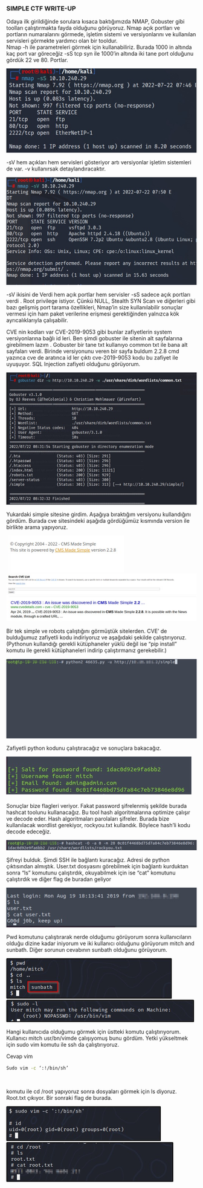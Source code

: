 ### SIMPLE CTF WRITE-UP

Odaya ilk girildiğinde sorulara kısaca baktığımızda NMAP, Gobuster gibi toolları çalıştırmakta fayda olduğunu görüyoruz. Nmap açık portları ve portların numaralarını görmede, işletim sistemi ve versiyonlarını ve kullanılan servisleri görmekte yardımcı olan bir tooldur.
<br>
Nmap -h ile parametreleri görmek için kullanabiliriz. Burada 1000 in altında kaç port var göreceğiz
-sS tcp syn ile 1000’in altında iki tane port olduğunu gördük 22 ve 80. Portlar.

![site](https://github.com/sulingunana/article/blob/main/SKYSEC/CTF_simple-ctf/img/img1.jpeg)

-sV hem açıkları hem servisleri gösteriyor artı versiyonlar işletim sistemleri de var. -v kullanırsak detaylandıracaktır.

![site](https://github.com/sulingunana/article/blob/main/SKYSEC/CTF_simple-ctf/img/img2.jpeg)

-sV ikisini de Verdi hem açık portlar hem servisler -sS sadece açık portları verdi . Root privilege istiyor. Çünkü NULL, Stealth SYN Scan ve diğerleri gibi bazı gelişmiş port tarama özellikleri, Nmap’in size kullanılabilir sonuçlar vermesi için ham paket verilerine erişmesi gerektiğinden yalnızca kök ayrıcalıklarıyla çalışabilir.

CVE nin kodları var CVE-2019-9053 gibi bunlar zafiyetlerin system versiyonlarına bağlı id leri. Ben şimdi gobuster ile sitenin alt sayfalarına girebilmem lazım . Gobuster bir tane txt kullanıyo common txt ile bana alt sayfaları verdi. Birinde versiyonunu veren bir sayfa buldum 2.2.8 cmd yazınca cve de aratınca id ler çıktı cve-2019-9053 kodu bu zafiyet ile uyuşuyor. SQL Injection zafiyeti olduğunu görüyorum.

![site](https://github.com/sulingunana/article/blob/main/SKYSEC/CTF_simple-ctf/img/img3.jpeg)

Yukardaki simple sitesine girdim. Aşağıya bıraktığım versiyonu kullandığını gördüm.
Burada cve sitesindeki aşağıda gördüğümüz kısmında version ile birlikte arama yapıyoruz.

![site](https://github.com/sulingunana/article/blob/main/SKYSEC/CTF_simple-ctf/img/img4.jpeg)
![site](https://github.com/sulingunana/article/blob/main/SKYSEC/CTF_simple-ctf/img/img5.jpeg)
![site](https://github.com/sulingunana/article/blob/main/SKYSEC/CTF_simple-ctf/img/img6.jpeg)

Bir tek simple ve robots çalıştığını görmüştük sitelerden. CVE’ de bulduğumuz zafiyetli kodu indiriyoruz ve aşağıdaki şekilde çalıştırıyoruz. (Pythonun kullandığı gerekli kütüphaneler yüklü değil ise “pip install” komutu ile gerekli kütüphaneleri indirip çalıştırmanız gerekebilir.)

![site](https://github.com/sulingunana/article/blob/main/SKYSEC/CTF_simple-ctf/img/img7.jpeg)

Zafiyetli python kodunu çalıştıracağız ve sonuçlara bakacağız.

![site](https://github.com/sulingunana/article/blob/main/SKYSEC/CTF_simple-ctf/img/img8.jpeg)

Sonuçlar bize flagleri veriyor. Fakat password şifrelenmiş şekilde burada hashcat toolunu kullanacağız. Bu tool hash algoritmalarına optimize çalışır ve decode eder. Hash algoritmaları parolaları şifreler. Burada bize kullanılacak wordlist gerekiyor, rockyou.txt kullandık. Böylece hash’li kodu decode edeceğiz.

![site](https://github.com/sulingunana/article/blob/main/SKYSEC/CTF_simple-ctf/img/img9.jpeg)

Şifreyi bulduk. Şimdi SSH ile bağlantı kuracağız. Adresi de python çıktısından almıştık. User.txt dosyasını görebilmek için bağlantı kurduktan sonra “ls” komutunu çalıştırdık, okuyabilmek için ise “cat” komutunu çalıştırdık ve diğer flag de buradan geliyor

![site](https://github.com/sulingunana/article/blob/main/SKYSEC/CTF_simple-ctf/img/img10.jpeg)

Pwd komutunu çalıştırarak nerde olduğumu görüyorum sonra kullanıcıların olduğu dizine kadar iniyorum ve iki kullanıcı olduğunu görüyorum mitch and sunbath. Diğer sorunun cevabının sunbath olduğunu görüyorum.

![site](https://github.com/sulingunana/article/blob/main/SKYSEC/CTF_simple-ctf/img/img11.jpeg)
![site](https://github.com/sulingunana/article/blob/main/SKYSEC/CTF_simple-ctf/img/img12.jpeg)

Hangi kullanıcıda olduğumu görmek için üstteki komutu çalıştırıyorum. Kullanıcı mitch usr/bn/vimde çalışıyomuş bunu gördüm. Yetki yükseltmek için sudo vim komutu ile ssh da çalıştırıyoruz. 
<br>

Cevap vim

```bash
Sudo vim -c ‘:!/bin/sh’ 
```
<br>

komutu ile cd /root yapıyoruz sonra dosyaları görmek için ls diyoruz. Root.txt çıkıyor. Bir sonraki flag de burada.

![site](https://github.com/sulingunana/article/blob/main/SKYSEC/CTF_simple-ctf/img/img13.jpeg)
![site](https://github.com/sulingunana/article/blob/main/SKYSEC/CTF_simple-ctf/img/img14.jpeg)
#
